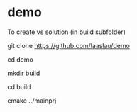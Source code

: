 # demo
To create vs solution (in build subfolder)

git clone https://github.com/laaslau/demo

cd demo

mkdir build

cd build

cmake ../mainprj



